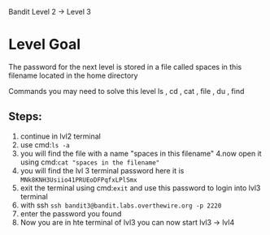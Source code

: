 Bandit Level 2 → Level 3
# Level Goal
The password for the next level is stored in a file called spaces in this filename located in the home directory

Commands you may need to solve this level
ls , cd , cat , file , du , find

## Steps:
1. continue in lvl2 terminal
2. use cmd:```ls -a```
3. you will find the file with a name "spaces in this filename"
4.now open it using cmd:```cat "spaces in the filename"```
5. you will find the lvl 3 terminal password here it is
```MNk8KNH3Usiio41PRUEoDFPqfxLPlSmx```
6. exit the terminal using cmd:```exit``` and use this password to login into lvl3 terminal
7. with ssh ```ssh bandit3@bandit.labs.overthewire.org -p 2220```
8. enter the password you found
9. Now you are in hte terminal of lvl3 you can now start lvl3 -> lvl4
